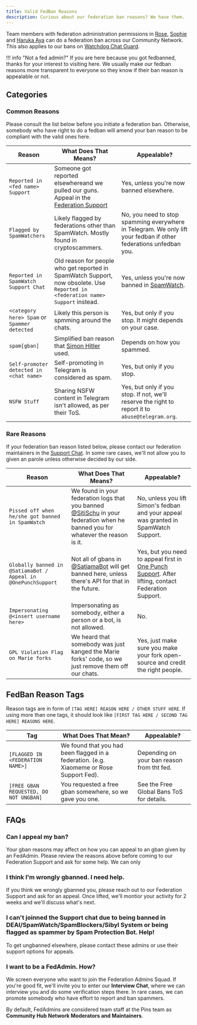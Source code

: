 ```yaml
---
title: Valid FedBan Reasons
description: Curious about our federation ban reasons? We have them.
---
```


Team members with federation administration permissions in [Rose](https://t.me/MissRose_bot), [Sophie](https://t.me/rSophieBot) and [Haruka Aya](https://t.me/HarukaAyaBot) can do a federation ban across our Community Network. This also applies to our bans on [Watchdog Chat Guard](https://t.me/WatchdogChatGuard_bot).

!!! info "Not a fed admin?"
    If you are here because you got fedbanned, thanks for your interest to visiting here. We usually make our fedban
    reasons more transparent to everyone so they know if their ban reason is appealable or not.

## Categories

### Common Reasons

Please consult the list below before you initiate a federation ban. Otherwise, somebody who have right to do a fedban will amend your ban reason to be compliant with the valid ones here.

| Reason | What Does That Means? | Appealable?|
| ----- | ----- | ----- |
| `Reported in <fed name> Support` | Someone got reported elsewhereand we pulled our guns. Appeal in the [Federation Support](./support.md) | Yes, unless you're now banned elsewhere. |
| `Flagged by SpamWatchers` | Likely flagged by federations other than SpamWatch. Mostly found in cryptoscammers. | No, you need to stop spamming everywhere in Telegram. We only lift your fedban if other federations unfedban you. |
| `Reported in SpamWatch Support Chat` | Old reason for people who get reported in SpamWatch Support, now obsolete. Use `Reported in <federation name> Support` instead. | Yes, unless you're now banned in [SpamWatch](https://t.me/SpamWatch). |
| `<category here> Spam` or `Spammer detected` | Likely this person is spmming around the chats. | Yes, but only if you stop. It might depends on your case. |
| `spam[gban]` | Simplified ban reason that [Simon Hitler](https://t.me/SitiSchu) used. | Depends on how you spammed.
| `Self-promoter detected in <chat name>` | Self-promoting in Telegram is considered as spam. | Yes, but only if you stop.
| `NSFW Stuff` | Sharing NSFW content in Telegram isn't allowed, as per their ToS. | Yes, but only if you stop. If not, we'll reserve the right to report it to `abuse@telegram.org`.

### Rare Reasons
If your federation ban reason listed below, please contact our federation maintainers in the [Support Chat](../support.md/#contact-support). In some rare cases, we'll not allow you to given an parole unless otherwise decided by our side.

| Reason | What Does That Means? | Appealable? |
| ----- | ----- | ----- |
| `Pissed off when he/she got banned in SpamWatch` | We found in your federation logs that you banned [@SitiSchu](https://t.me/SitiSchu) in your federation when he banned you for whatever the reason is it. | No, unless you lift Simon's fedban and your appeal was granted in SpamWatch Support. |
| `Globally banned in @SatiamaBot / Appeal in @OnePunchSupport` | Not all of gbans in [@SatiamaBot](https://t.me/SatiamaBot) will get banned here, unless there's API for that in the future. | Yes, but you need to appeal first in [One Punch Support](https://t.me/OnePunchSupport). After lifting, contact Federation Support. |
| `Impersonating @<insert username here>` | Impersonating as somebody, either a person or a bot, is not allowed. | No. |
| `GPL Violation Flag on Marie forks` | We heard that somebody was just kanged the Marie forks' code, so we just remove them off our chats. | Yes, just make sure you make your fork open-source and credit the right people. |

## FedBan Reason Tags
Reason tags are in form of `[TAG HERE] REASON HERE / OTHER STUFF HERE`. If using more than one tags, it should look like `[FIRST TAG HERE / SECOND TAG HERE]
REASONS HERE`.

| Tag | What Does That Mean? | Appealable? |
| ----- | ----- | ----- |
| `[FLAGGED IN <FEDERATION NAME>]` | We found that you had been flagged in a federation. (e.g. Xiaomeme or Rose Support Fed). | Depending on your ban reason from tht fed. |
| `[FREE GBAN REQUESTED, DO NOT UNGBAN]` | You requested a free gban somewhere, so we gave you one. | See the Free Global Bans ToS for details. |

## FAQs

### Can I appeal my ban?

Your gban reasons may affect on how you can appeal to an gban given by an FedAdmin. Please review the reasons above before coming to our Federation Support and ask for some help. We can only

### I think I'm wrongly gbanned. I need help.

If you think we wrongly gbanned you, please reach out to our Federation Support and ask for an appeal. Once lifted, we'll montior your activity for 2 weeks and we'll discuss what's next.

### I can't joinned the Support chat due to being banned in DEAI/SpamWatch/SpamBlockers/Sibyl System or being flagged as spammer by Spam Protection Bot. Help!

To get ungbanned elsewhere, please contact these admins or use their support options for appeals.

### I want to be a FedAdmin. How?

We screen everyone who want to join the Federation Admins Squad. If you're good fit, we'll invite you to enter our **Interview Chat**, where we can interview you and do some verification steps there. In rare cases, we can promote somebody who have effort to report and ban spammers.

By default, FedAdmins are considered team staff at the Pins team as **Community Hub Network Moderators and Maintainers**.
